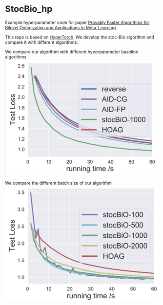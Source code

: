 # StocBio_hp
Example hyperparameter code for paper [Provably Faster Algorithms for Bilevel Optimization and Applications to Meta-Learning](https://arxiv.org/pdf/2010.07962.pdf)

This repo is based on [HyperTorch](https://github.com/prolearner/hypertorch). We develop the stoc-Bio algorithm and compare it with different algorithms.

We compare our algorithm with different hyperparameter baseline algorithms
![Algorithm_Comparison](./results/test_loss_alg.png)

We compare the different batch size of our algorithm
![Algorithm_Comparison](./results/test_loss_batch.png)
